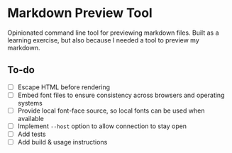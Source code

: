 # Markdown Preview Tool

Opinionated command line tool for previewing markdown files. Built as a learning exercise, but also because I needed a tool to preview my markdown.

## To-do

- [ ] Escape HTML before rendering
- [ ] Embed font files to ensure consistency across browsers and operating systems
- [ ] Provide local font-face source, so local fonts can be used when available
- [ ] Implement `--host` option to allow connection to stay open
- [ ] Add tests
- [ ] Add build & usage instructions
